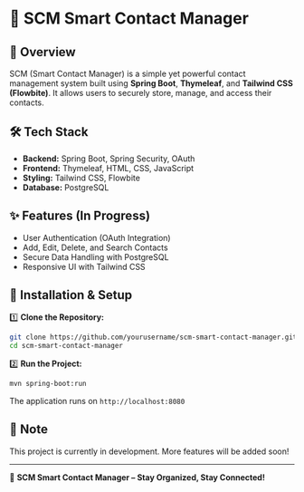 # 📒 SCM Smart Contact Manager

## 🚀 Overview
SCM (Smart Contact Manager) is a simple yet powerful contact management system built using **Spring Boot**, **Thymeleaf**, and **Tailwind CSS (Flowbite)**. It allows users to securely store, manage, and access their contacts.

## 🛠️ Tech Stack
- **Backend:** Spring Boot, Spring Security, OAuth
- **Frontend:** Thymeleaf, HTML, CSS, JavaScript
- **Styling:** Tailwind CSS, Flowbite
- **Database:** PostgreSQL

## ✨ Features (In Progress)
- User Authentication (OAuth Integration)
- Add, Edit, Delete, and Search Contacts
- Secure Data Handling with PostgreSQL
- Responsive UI with Tailwind CSS

## 🚀 Installation & Setup
1️⃣ **Clone the Repository:**
```bash
git clone https://github.com/yourusername/scm-smart-contact-manager.git
cd scm-smart-contact-manager
```
2️⃣ **Run the Project:**
```bash
mvn spring-boot:run
```
The application runs on `http://localhost:8080`

## 📌 Note
This project is currently in development. More features will be added soon!

---
🚀 **SCM Smart Contact Manager – Stay Organized, Stay Connected!**

